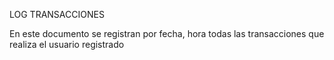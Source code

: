 LOG TRANSACCIONES

En este documento se registran por fecha, hora todas las transacciones que
realiza el usuario registrado
